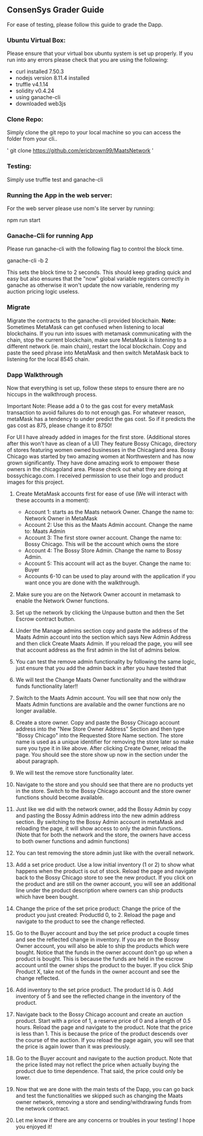 ## ConsenSys Grader Guide

For ease of testing, please follow this guide to grade the Dapp. 

### Ubuntu Virtual Box: 
Please ensure that your virtual box ubuntu system is set up properly. If you run into any errors please check that you are using the following:

* curl installed 7.50.3
* nodejs version 8.11.4 installed
* truffle v4.1.14
* solidity v0.4.24
* using ganache-cli
* downloaded web3js

### Clone Repo: 
Simply clone the git repo to your local machine so you can access the folder from your cli..

' git clone https://github.com/ericbrown99/MaatsNetwork '


### Testing: 
Simply use truffle test and ganache-cli 

### Running the App in the web server: 

For the web server please use nom's lite server by running: 

npm run start

### Ganache-Cli for running App
Please run ganache-cli with the following flag to control the block time. 

ganache-cli -b 2 

This sets the block time to 2 seconds. This should keep grading quick and easy but also ensures that the "now" global variable registers correctly in ganache as otherwise it won't update the now variable, rendering my auction pricing logic useless. 

### Migrate
Migrate the contracts to the ganache-cli provided blockchain.
**Note:** Sometimes MetaMask can get confused when listening to local blockchains. If you run into issues with metamask communicating with the chain, stop the current blockchain, make sure MetaMask is listening to a different network (ie. main chain), restart the local blockchain. Copy and paste the seed phrase into MetaMask and then switch MetaMask back to listening for the local 8545 chain. 

### Dapp Walkthrough 

Now that everything is set up, follow these steps to ensure there are no hiccups in the walkthrough process. 

Important Note: Please add a 0 to the gas cost for every metaMask transaction to avoid failures do to not enough gas. For whatever reason, metaMask has a tendency to under predict the gas cost. So if it predicts the gas cost as 875, please change it to 8750!

For UI I have already added in images for the first store. (Additional stores after this won't have as clean of a UI) They feature Bossy Chicago, directory of stores featuring women owned businesses in the Chicagland area. Bossy Chicago was started by two amazing women at Northwestern and has now grown significantly. They have done amazing work to empower these owners in the chicagoland area. Please check out what they are doing at bossychicago.com. I received permission to use their logo and product images for this project. 

1. Create MetaMask accounts first for ease of use (We will interact with these accounts in a moment): 
	* Account 1: starts as the Maats network Owner. Change the
 name to: Network Owner in MetaMask 
	* Account 2: Use this as the Maats Admin account. Change the name to: Maats Admin
	* Account 3: The first store owner account. Change the name to: Bossy Chicago. This will be the account which owns the store 
	* Account 4: The Bossy Store Admin. Change the name to Bossy Admin. 
	* Account 5: This account will act as the buyer. Change the name to: Buyer
	* Accounts 6-10 can be used to play around with the application if you want once you are done with the walkthrough. 

2. Make sure you are on the Network Owner account in metamask to enable the Network Owner functions. 

3. Set up the network by clicking the Unpause button and then the Set Escrow contract button.

4. Under the Manage admins section copy and paste the address of the Maats Admin account into the section which says New Admin Address and then click Create Maats Admin. If you reload the page, you will see that account address as the first admin in the list of admins below. 

5. You can test the remove admin functionality by following the same logic, just ensure that you add the admin back in after you have tested that 

6. We will test the Change Maats Owner functionality and the withdraw funds functionality later!!

7. Switch to the Maats Admin account. You will see that now only the Maats Admin functions are available and the owner functions are no longer available. 

8. Create a store owner. Copy and paste the Bossy Chicago account address into the "New Store Owner Address" Section and then type "Bossy Chicago" into the Requested Store Name section. The store name is used as a unique identifier for removing the store later so make sure you type it in like above. After clicking Create Owner, reload the page. You should see the store show up now in the section under the about paragraph. 

9. We will test the remove store functionality later. 

10. Navigate to the store and you should see that there are no products yet in the store.  Switch to the Bossy Chicago account and the store owner functions should become available. 

11. Just like we did with the network owner, add the Bossy Admin by copy and pasting the Bossy Admin address into the new admin address section. By switching to the Bossy Admin account in metaMask and reloading the page, it will show access to only the admin functions. (Note that for both the network and the store, the owners have access to both owner functions and admin functions) 

12. You can test removing the store admin just like with the overall network. 

13. Add a set price product. Use a low initial inventory (1 or 2) to show what happens when the product is out of stock. Reload the page and navigate back to the Bossy Chicago store to see the new product. If you click on the product and are still on the owner account, you will see an additional line under the product description where owners can ship products which have been bought. 

14. Change the price of the set price product: Change the price of the product you just created: ProductId 0, to 2. Reload the page and navigate to the product to see the change reflected. 

15. Go to the Buyer account and buy the set price product a couple times and see the reflected change in inventory. If you are on the Bossy Owner account, you will also be able to ship the products which were bought. Notice that the funds in the owner account don't go up when a product is bought. This is because the funds are held in the escrow account until the owner ships the product to the buyer. If you click Ship Product X, take not of the funds in the owner account and see the change reflected. 

16. Add inventory to the set price product. The product Id is 0. Add inventory of 5 and see the reflected change in the inventory of the product. 

17. Navigate back to the Bossy Chicago account and create an auction product. Start with a price of 1, a reserve price of 0 and a length of 0.5 hours. Reload the page and navigate to the product. Note that the price is less than 1. This is because the price of the product descends over the course of the auction. If you reload the page again, you will see that the price is again lower than it was previously. 

18. Go to the Buyer account and navigate to the auction product.  Note that the price listed may not reflect the price when actually buying the product due to time dependence. That said, the price could only be lower. 

20. Now that we are done with the main tests of the Dapp, you can go back and test the functionalities we skipped such as changing the Maats owner network, removing a store and sending/withdrawing funds from the network contract. 

21. Let me know if there are any concerns or troubles in your testing! I hope you enjoyed it!






